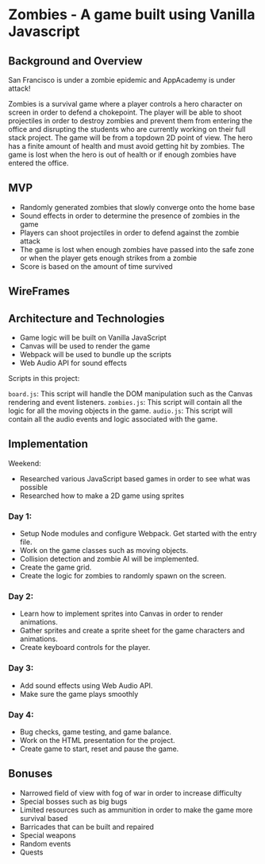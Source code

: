# Zombies - A game built using Vanilla Javascript

## Background and Overview

San Francisco is under a zombie epidemic and AppAcademy is under attack!

Zombies is a survival game where a player controls a hero character on screen in order to defend a chokepoint. The player will be able to shoot projectiles in order to destroy zombies and prevent them from entering the office and disrupting the students who are currently working on their full stack project. The game will be from a topdown 2D
point of view. The hero has a finite amount of health and must avoid getting hit by zombies. The game is lost when the hero is out of health or if enough zombies have entered the office.

## MVP
- Randomly generated zombies that slowly converge onto the home base
- Sound effects in order to determine the presence of zombies in the game
- Players can shoot projectiles in order to defend against the zombie attack
- The game is lost when enough zombies have passed into the safe zone or when the player gets enough strikes from a zombie
- Score is based on the amount of time survived

## WireFrames

## Architecture and Technologies
- Game logic will be built on Vanilla JavaScript
- Canvas will be used to render the game
- Webpack will be used to bundle up the scripts
- Web Audio API for sound effects

Scripts in this project:

<code>board.js</code>: This script will handle the DOM manipulation such as the Canvas rendering and event listeners.
<code>zombies.js</code>: This script will contain all the logic for all the moving objects in the game.
<code>audio.js</code>: This script will contain all the audio events and logic associated with the game.


## Implementation
Weekend:
- Researched various JavaScript based games in order to see what was possible
- Researched how to make a 2D game using sprites

### Day 1:
- Setup Node modules and configure Webpack. Get started with the entry file.
- Work on the game classes such as moving objects.
- Collision detection and zombie AI will be implemented.
- Create the game grid.
- Create the logic for zombies to randomly spawn on the screen.

### Day 2:
- Learn how to implement sprites into Canvas in order to render animations.
- Gather sprites and create a sprite sheet for the game characters and animations.
- Create keyboard controls for the player.

### Day 3:
- Add sound effects using Web Audio API.
- Make sure the game plays smoothly

### Day 4:
- Bug checks, game testing, and game balance.
- Work on the HTML presentation for the project.
- Create game to start, reset and pause the game.

## Bonuses
- Narrowed field of view with fog of war in order to increase difficulty
- Special bosses such as big bugs
- Limited resources such as ammunition in order to make the game more survival based
- Barricades that can be built and repaired
- Special weapons
- Random events
- Quests
